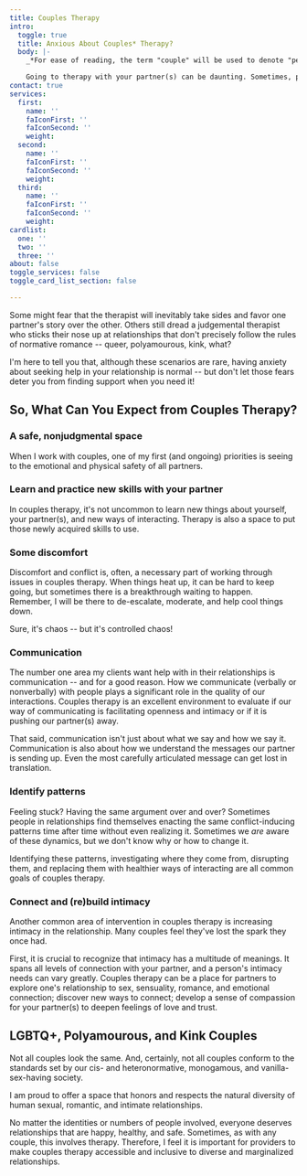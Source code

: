 ```yaml
---
title: Couples Therapy
intro:
  toggle: true
  title: Anxious About Couples* Therapy?
  body: |-
    _*For ease of reading, the term "couple" will be used to denote "people in an intimate relationship," and is not limited to two people._

    Going to therapy with your partner(s) can be daunting. Sometimes, people have the idea that couples therapy is a last resort -- a death knell of a dying relationship or sign of failure.
contact: true
services:
  first:
    name: ''
    faIconFirst: ''
    faIconSecond: ''
    weight: 
  second:
    name: ''
    faIconFirst: ''
    faIconSecond: ''
    weight: 
  third:
    name: ''
    faIconFirst: ''
    faIconSecond: ''
    weight: 
cardlist:
  one: ''
  two: ''
  three: ''
about: false
toggle_services: false
toggle_card_list_section: false

---
```

Some might fear that the therapist will inevitably take sides and favor one partner's story over the other. Others still dread a judgemental therapist who sticks their nose up at relationships that don't precisely follow the rules of normative romance -- queer, polyamourous, kink, what?

I'm here to tell you that, although these scenarios are rare, having anxiety about seeking help in your relationship is normal -- but don't let those fears deter you from finding support when you need it!

## So, What Can You Expect from Couples Therapy?

### A safe, nonjudgmental space

When I work with couples, one of my first (and ongoing) priorities is seeing to the emotional and physical safety of all partners.

### Learn and practice new skills with your partner

In couples therapy, it's not uncommon to learn new things about yourself, your partner(s), and new ways of interacting. Therapy is also a space to put those newly acquired skills to use.

### Some discomfort

Discomfort and conflict is, often, a necessary part of working through issues in couples therapy. When things heat up, it can be hard to keep going, but sometimes there is a breakthrough waiting to happen. Remember, I will be there to de-escalate, moderate, and help cool things down.

Sure, it's chaos -- but it's controlled chaos!

### Communication

The number one area my clients want help with in their relationships is communication -- and for a good reason. How we communicate (verbally or nonverbally) with people plays a significant role in the quality of our interactions. Couples therapy is an excellent environment to evaluate if our way of communicating is facilitating openness and intimacy or if it is pushing our partner(s) away.

That said, communication isn't just about what we say and how we say it. Communication is also about how we understand the messages our partner is sending up. Even the most carefully articulated message can get lost in translation.

### Identify patterns

Feeling stuck? Having the same argument over and over? Sometimes people in relationships find themselves enacting the same conflict-inducing patterns time after time without even realizing it. Sometimes we _are_ aware of these dynamics, but we don't know why or how to change it.

Identifying these patterns, investigating where they come from, disrupting them, and replacing them with healthier ways of interacting are all common goals of couples therapy.

### Connect and (re)build intimacy

Another common area of intervention in couples therapy is increasing intimacy in the relationship. Many couples feel they've lost the spark they once had.

First, it is crucial to recognize that intimacy has a multitude of meanings. It spans all levels of connection with your partner, and a person's intimacy needs can vary greatly. Couples therapy can be a place for partners to explore one's relationship to sex, sensuality, romance, and emotional connection; discover new ways to connect; develop a sense of compassion for your partner(s) to deepen feelings of love and trust.

## LGBTQ+, Polyamourous, and Kink Couples

Not all couples look the same. And, certainly, not all couples conform to the standards set by our cis- and heteronormative, monogamous, and vanilla-sex-having society.

I am proud to offer a space that honors and respects the natural diversity of human sexual, romantic, and intimate relationships.

No matter the identities or numbers of people involved, everyone deserves relationships that are happy, healthy, and safe. Sometimes, as with any couple, this involves therapy. Therefore, I feel it is important for providers to make couples therapy accessible and inclusive to diverse and marginalized relationships.